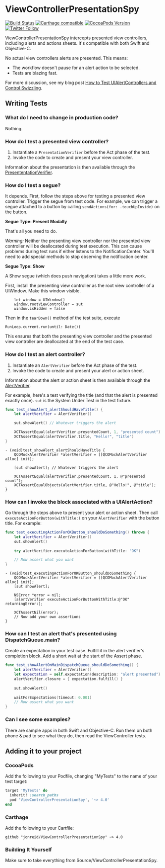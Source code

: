 # ViewControllerPresentationSpy

[![Build Status](https://travis-ci.org/jonreid/ViewControllerPresentationSpy.svg?branch=master)](https://travis-ci.org/jonreid/ViewControllerPresentationSpy)
[![Carthage compatible](https://img.shields.io/badge/Carthage-compatible-4BC51D.svg?style=flat)](https://github.com/Carthage/Carthage)
[![CocoaPods Version](https://cocoapod-badges.herokuapp.com/v/ViewControllerPresentationSpy/badge.png)](https://cocoapods.org/pods/ViewControllerPresentationSpy)
[![Twitter Follow](https://img.shields.io/twitter/follow/qcoding.svg?style=social)](https://twitter.com/qcoding)

ViewControllerPresentationSpy intercepts presented view controllers, including alerts and actions sheets. It's compatible with both Swift and Objective-C.

No actual view controllers alerts are presented. This means:

* The workflow doesn't pause for an alert action to be selected.
* Tests are blazing fast.

For more discussion, see my blog post [How to Test UIAlertControllers and Control Swizzling](http://qualitycoding.org/testing-uialertcontrollers/).


## Writing Tests

### What do I need to change in production code?

Nothing.

### How do I test a presented view controller?

1. Instantiate a `PresentationVerifier` before the Act phase of the test.
2. Invoke the code to create and present your view controller.

Information about the presentation is then available through the
[PresententationVerifier](https://github.com/jonreid/ViewControllerPresentationSpy/blob/master/Source/ViewControllerPresentationSpy/PresententationVerifier.swift).

### How do I test a segue?

It depends. First, follow the steps above for testing a presented view controller. Trigger the segue from test code. For example, we can trigger a segue attached to a button by calling `sendActions(for: .touchUpInside)` on the button.

**Segue Type: Present Modally**

That's all you need to do.

_Warning:_ Neither the presenting view controller nor the presented view controller will be deallocated during test execution. This can cause problems during test runs if either listens to the NotificationCenter. You'll need to add special methods to stop observing the notification center.

**Segue Type: Show**

A Show segue (which does push navigation) takes a little more work.

First, install the presenting view controller as the root view controller of a UIWindow. Make this window visible.

```
    let window = UIWindow()
    window.rootViewController = sut
    window.isHidden = false
```

Then in the `tearDown()` method of the test suite, execute

```
RunLoop.current.run(until: Date())
```

This ensures that both the presenting view controller and the presented view controller are deallocated at the end of the test case.

### How do I test an alert controller?

1. Instantiate an `AlertVerifier` before the Act phase of the test.
2. Invoke the code to create and present your alert or action sheet.

Information about the alert or action sheet is then available through the
[AlertVerifier](https://github.com/jonreid/ViewControllerPresentationSpy/blob/master/Source/ViewControllerPresentationSpy/AlertVerifier.swift).

For example, here's a test verifying the title (and that the alert is presented exactly once). `sut` is the System Under Test
in the test fixture.

```swift
func test_showAlert_alertShouldHaveTitle() {
    let alertVerifier = AlertVerifier()

    sut.showAlert() // Whatever triggers the alert

    XCTAssertEqual(alertVerifier.presentedCount, 1, "presented count")
    XCTAssertEqual(alertVerifier.title, "Hello!", "title")
}
```

```obj-c
- (void)test_showAlert_alertShouldHaveTitle {
    QCOMockAlertVerifier *alertVerifier = [[QCOMockAlertVerifier alloc] init];

    [sut showAlert]; // Whatever triggers the alert

    XCTAssertEqual(alertVerifier.presentedCount, 1, @"presented count");
    XCTAssertEqualObjects(alertVerifier.title, @"Hello!", @"title");
}
```

### How can I invoke the block associated with a UIAlertAction?

Go through the steps above to present your alert or action sheet.
Then call `executeActionForButton(withTitle:)` on your `AlertVerifier` with the button title.
For example:

```swift
func test_executingActionForOKButton_shouldDoSomething() throws {
    let alertVerifier = AlertVerifier()
    sut.showAlert()
    
    try alertVerifier.executeActionForButton(withTitle: "OK")

    // Now assert what you want
}
```

```obj-c
- (void)test_executingActionForOKButton_shouldDoSomething {
    QCOMockAlertVerifier *alertVerifier = [[QCOMockAlertVerifier alloc] init];
    [sut showAlert];

    NSError *error = nil;
    [alertVerifier executeActionForButtonWithTitle:@"OK" returningError:];

    XCTAssertNil(error);
    // Now add your own assertions
}
```

### How can I test an alert that's presented using DispatchQueue.main?

Create an expectation in your test case. Fulfill it in the alert verifier's completion block. Add a short wait at the start of the Assert phase.

```swift
func test_showAlertOnMainDispatchQueue_shouldDoSomething() {
    let alertVerifier = AlertVerifier()
    let expectation = self.expectation(description: "alert presented")
    alertVerifier.closure = { expectation.fulfill() }
    
    sut.showAlert()
    
    waitForExpectations(timeout: 0.001)
    // Now assert what you want
}
```

### Can I see some examples?

There are sample apps in both Swift and Objective-C. Run them on both phone & pad to see what they do, then read the ViewController tests.


## Adding it to your project

### CocoaPods

Add the following to your Podfile, changing "MyTests" to the name of your test target:

```ruby
target 'MyTests' do
  inherit! :search_paths
  pod 'ViewControllerPresentationSpy', '~> 4.0'
end
```

### Carthage

Add the following to your Cartfile:

```
github "jonreid/ViewControllerPresentationSpy" ~> 4.0
```

### Building It Yourself

Make sure to take everything from Source/ViewControllerPresentationSpy.
